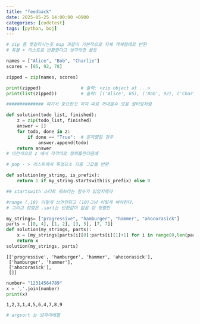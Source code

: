 ```yaml
---
title: "feedback"
date: 2025-05-25 14:00:00 +0900
categories: [codetest]
tags: [python, boj]
---
```


```python
# zip 좀 햇갈리시는듯 map 과같이 기본적으로 자체 객체형태로 반환
# 튜블 + 리스트로 반환한다고 생각하면 될듯

names = ["Alice", "Bob", "Charlie"]
scores = [85, 92, 78]

zipped = zip(names, scores)

print(zipped)               # 출력: <zip object at ...>
print(list(zipped))         # 출력: [('Alice', 85), ('Bob', 92), ('Charlie', 78)]

############## 여기서 중요한것 각각 따로 꺼내쓸수 있음 필터링처럼

def solution(todo_list, finished):
    z = zip(todo_list, finished)
    answer = []
    for todo, done in z:
        if done == "True":  # 문자열일 경우
            answer.append(todo)
    return answer
# 이런식으로 z 에서 각각따로 정의를한다음에
```


```python
# pop - > 리스트에서 특정요소 지움 그값을 반환
```


```python
def solution(my_string, is_prefix):
    return 1 if my_string.startswith(is_prefix) else 0

## startswith 스타트 위쓰라는 함수가 있었지뭐야

```


```python
#range (,10) 이렇게 쓰면안되고 (10)그냥 이렇게 써야한다.
# 그리고 정렬은 .sort는 반환값이 없음 걍 정렬만
```


```python
my_strings= ["progressive", "hamburger", "hammer", "ahocorasick"]
parts = [[0, 4], [1, 2], [3, 5], [7, 7]]
def solution(my_strings, parts):
    x = [my_strings[parts[i][0]:parts[i][1]+1] for i in range(0,len(parts))]
    return x
solution(my_strings, parts)
```




    [['progressive', 'hamburger', 'hammer', 'ahocorasick'],
     ['hamburger', 'hammer'],
     ['ahocorasick'],
     []]




```python
number= "12314564789"
x = ','.join(number)
print(x)
```

    1,2,3,1,4,5,6,4,7,8,9
    


```python
# argsort 는 넘파이배열
```

